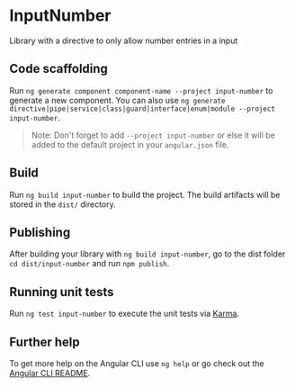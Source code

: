 # InputNumber

Library with a directive to only allow number entries in a input

## Code scaffolding

Run `ng generate component component-name --project input-number` to generate a new component. You can also use `ng generate directive|pipe|service|class|guard|interface|enum|module --project input-number`.
> Note: Don't forget to add `--project input-number` or else it will be added to the default project in your `angular.json` file. 

## Build

Run `ng build input-number` to build the project. The build artifacts will be stored in the `dist/` directory.

## Publishing

After building your library with `ng build input-number`, go to the dist folder `cd dist/input-number` and run `npm publish`.

## Running unit tests

Run `ng test input-number` to execute the unit tests via [Karma](https://karma-runner.github.io).

## Further help

To get more help on the Angular CLI use `ng help` or go check out the [Angular CLI README](https://github.com/angular/angular-cli/blob/master/README.md).